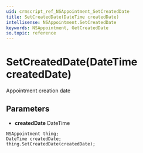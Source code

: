 ```yaml
---
uid: crmscript_ref_NSAppointment_SetCreatedDate
title: SetCreatedDate(DateTime createdDate)
intellisense: NSAppointment.SetCreatedDate
keywords: NSAppointment, GetCreatedDate
so.topic: reference
---
```


# SetCreatedDate(DateTime createdDate)

Appointment creation date

## Parameters

* **createdDate** DateTime

```crmscript
NSAppointment thing;
DateTime createdDate;
thing.SetCreatedDate(createdDate);
```

